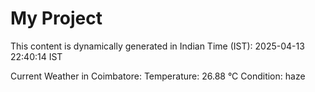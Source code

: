 # My Project

This content is dynamically generated in Indian Time (IST): 2025-04-13 22:40:14 IST


Current Weather in Coimbatore:
Temperature: 26.88 °C
Condition: haze
